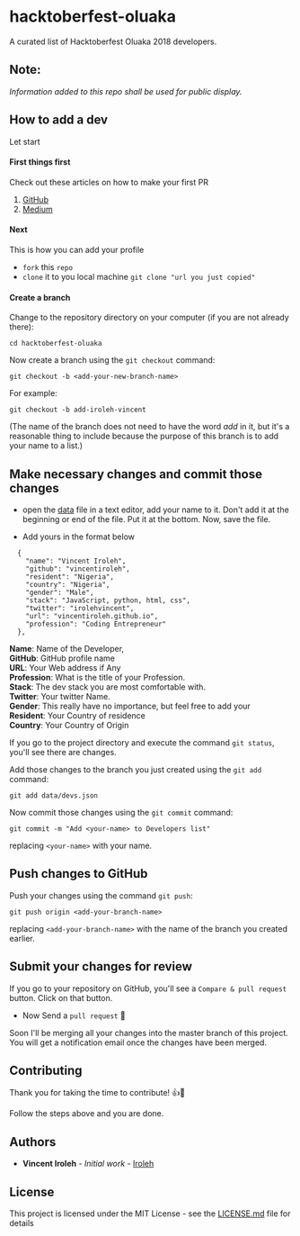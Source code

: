 # hacktoberfest-oluaka
A curated list of Hacktoberfest Oluaka 2018 developers.

## Note:
*Information added to this repo shall be used for public display.*

## How to add a dev
Let start

#### First things first
Check out these articles on how to make your first PR
1. [GitHub](https://help.github.com/articles/creating-a-pull-request/)
2. [Medium](https://codeburst.io/a-step-by-step-guide-to-making-your-first-github-contribution-5302260a2940)


#### Next
This is how you can add your profile

* `fork` this `repo` 
* `clone` it to you local machine `git clone "url you just copied"`

#### Create a branch
Change to the repository directory on your computer (if you are not already there):

```
cd hacktoberfest-oluaka
```
Now create a branch using the `git checkout` command:
```
git checkout -b <add-your-new-branch-name>
```

For example:
```
git checkout -b add-iroleh-vincent
```
(The name of the branch does not need to have the word *add* in it, but it's a reasonable thing to include because the purpose of this branch is to add your name to a list.)

## Make necessary changes and commit those changes

* open the [data](/data/devs.json) file in a text editor, add your name to it. Don't add it at the beginning or end of the file. Put it at the bottom. Now, save the file.

* Add yours in the format below

```
  {
    "name": "Vincent Iroleh",
    "github": "vincentiroleh",
    "resident": "Nigeria",
    "country": "Nigeria",
    "gender": "Male",
    "stack": "JavaScript, python, html, css",
    "twitter": "irolehvincent",
    "url": "vincentiroleh.github.io",
    "profession": "Coding Entrepreneur"
  },
```

**Name**: Name of the Developer,<br/>
**GitHub**: GitHub profile name<br/>
**URL**: Your Web address if Any<br/>
**Profession**: What is the title of your Profession.<br/>
**Stack**: The dev stack you are most comfortable with.<br/>
**Twitter**: Your twitter Name.<br/>
**Gender**: This really have no importance, but feel free to add your<br/>
**Resident**: Your Country of residence<br/>
**Country**: Your Country of Origin


If you go to the project directory and execute the command `git status`, you'll see there are changes.


Add those changes to the branch you just created using the `git add` command:

```
git add data/devs.json
```

Now commit those changes using the `git commit` command:
```
git commit -m "Add <your-name> to Developers list"
```
replacing `<your-name>` with your name.

## Push changes to GitHub

Push your changes using the command `git push`:
```
git push origin <add-your-branch-name>
```
replacing `<add-your-branch-name>` with the name of the branch you created earlier.

## Submit your changes for review

If you go to your repository on GitHub, you'll see a  `Compare & pull request` button. Click on that button.


* Now Send a `pull request` 🎉


Soon I'll be merging all your changes into the master branch of this project. You will get a notification email once the changes have been merged.




## Contributing

Thank you for taking the time to contribute! 👍🎉

Follow the steps above and you are done.


## Authors

* **Vincent Iroleh** - *Initial work* - [Iroleh](https://github.com/vincentiroleh)


## License

This project is licensed under the MIT License - see the [LICENSE.md](LICENSE.md) file for details

